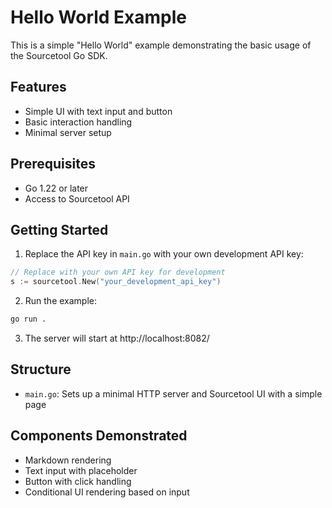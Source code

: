 # Hello World Example

This is a simple "Hello World" example demonstrating the basic usage of the Sourcetool Go SDK.

## Features

- Simple UI with text input and button
- Basic interaction handling
- Minimal server setup

## Prerequisites

- Go 1.22 or later
- Access to Sourcetool API

## Getting Started

1. Replace the API key in `main.go` with your own development API key:

```go
// Replace with your own API key for development
s := sourcetool.New("your_development_api_key")
```

2. Run the example:

```bash
go run .
```

3. The server will start at http://localhost:8082/

## Structure

- `main.go`: Sets up a minimal HTTP server and Sourcetool UI with a simple page

## Components Demonstrated

- Markdown rendering
- Text input with placeholder
- Button with click handling
- Conditional UI rendering based on input
